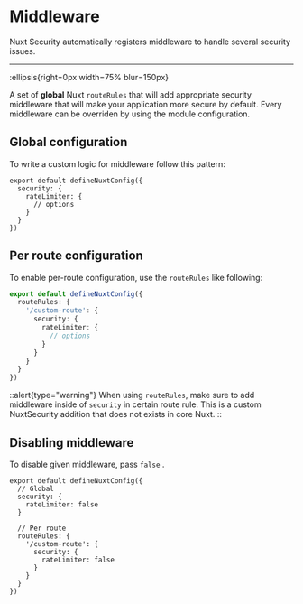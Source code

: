 # Middleware

Nuxt Security automatically registers middleware to handle several security issues.

---

:ellipsis{right=0px width=75% blur=150px}

A set of **global** Nuxt `routeRules` that will add appropriate security middleware that will make your application more secure by default. Every middleware can be overriden by using the module configuration.

## Global configuration

To write a custom logic for middleware follow this pattern:

```js{}[nuxt.config.ts]
export default defineNuxtConfig({
  security: {
    rateLimiter: {
      // options
    }
  }
})
```

## Per route configuration

To enable per-route configuration, use the `routeRules` like following:

```ts
export default defineNuxtConfig({
  routeRules: {
    '/custom-route': {
      security: {
        rateLimiter: {
          // options
        }
      }
    }
  }
})
```

::alert{type="warning"}
When using `routeRules`, make sure to add middleware inside of `security` in certain route rule. This is a custom NuxtSecurity addition that does not exists in core Nuxt.
::

## Disabling middleware

To disable given middleware, pass `false` .

```js{}[nuxt.config.ts]
export default defineNuxtConfig({
  // Global
  security: {
    rateLimiter: false
  }

  // Per route
  routeRules: {
    '/custom-route': {
      security: {
        rateLimiter: false
      }
    }
  }
})
```
